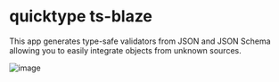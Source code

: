 # quicktype ts-blaze

This app generates type-safe validators from JSON and JSON Schema allowing you to easily integrate objects from unknown sources.

![image](https://user-images.githubusercontent.com/25524993/115957303-c266cf00-a501-11eb-96a6-ad19ea625dd9.png)
